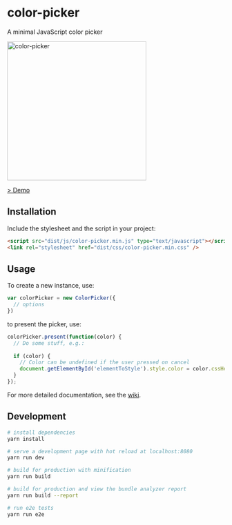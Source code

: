 # color-picker

A minimal JavaScript color picker

<img width="322" alt="color-picker" src="https://user-images.githubusercontent.com/8350985/50245892-01396700-03d4-11e9-952b-ac32fed4603e.png">

[> Demo](http://color-picker.lukasbischof.ch/demo/index.html)

## Installation

Include the stylesheet and the script in your project:

```html
<script src="dist/js/color-picker.min.js" type="text/javascript"></script>
<link rel="stylesheet" href="dist/css/color-picker.min.css" />
```

## Usage

To create a new instance, use:

```javascript
var colorPicker = new ColorPicker({
  // options
})
```

to present the picker, use:

```javascript
colorPicker.present(function(color) {
  // Do some stuff, e.g.:
  
  if (color) {
    // Color can be undefined if the user pressed on cancel
    document.getElementById('elementToStyle').style.color = color.cssHex;
  }
});
```

For more detailed documentation, see the [wiki](https://github.com/lukasbischof/color-picker/wiki).

## Development

``` bash
# install dependencies
yarn install

# serve a development page with hot reload at localhost:8080
yarn run dev

# build for production with minification
yarn run build

# build for production and view the bundle analyzer report
yarn run build --report

# run e2e tests
yarn run e2e
```
